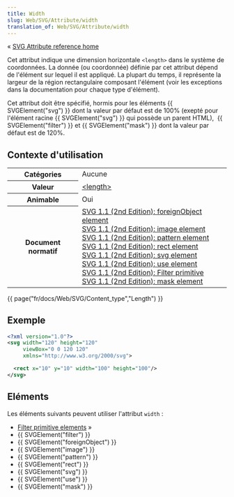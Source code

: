 ```yaml
---
title: Width
slug: Web/SVG/Attribute/width
translation_of: Web/SVG/Attribute/width
---
```

« [SVG Attribute reference home](/fr/SVG/Attribute "en/SVG/Attribute")

Cet attribut indique une dimension horizontale `<length>` dans le système de coordonnées. La donnée (ou coordonnée) définie par cet attribut dépend de l'élément sur lequel il est appliqué. La plupart du temps, il représente la largeur de la région rectangulaire composant l'élément (voir les exceptions dans la documentation pour chaque type d'élément).

Cet attribut doit être spécifié, hormis pour les éléments {{ SVGElement("svg") }} dont la valeur par défaut est de 100% (exepté pour l'élément racine {{ SVGElement("svg") }} qui possède un parent HTML),  {{ SVGElement("filter") }} et {{ SVGElement("mask") }} dont la valeur par défaut est de 120%.

## Contexte d'utilisation

<table class="standard-table">
  <tbody>
    <tr>
      <th scope="row">Catégories</th>
      <td>Aucune</td>
    </tr>
    <tr>
      <th scope="row">Valeur</th>
      <td>
        <a
          href="/fr/SVG/Content_type#Length"
          title="https://developer.mozilla.org/en/SVG/Content_type#Length"
          >&#x3C;length></a
        >
      </td>
    </tr>
    <tr>
      <th scope="row">Animable</th>
      <td>Oui</td>
    </tr>
    <tr>
      <th scope="row">Document normatif</th>
      <td>
        <a
          href="http://www.w3.org/TR/SVG/extend.html#ForeignObjectElementWidthAttribute"
          >SVG 1.1 (2nd Edition): foreignObject element</a
        ><br /><a
          href="http://www.w3.org/TR/SVG/struct.html#ImageElementWidthAttribute"
          >SVG 1.1 (2nd Edition): image element</a
        ><br /><a
          href="http://www.w3.org/TR/SVG/pservers.html#PatternElementWidthAttribute"
          >SVG 1.1 (2nd Edition): pattern element</a
        ><br /><a
          href="http://www.w3.org/TR/SVG/shapes.html#RectElementWidthAttribute"
          >SVG 1.1 (2nd Edition): rect element</a
        ><br /><a
          href="http://www.w3.org/TR/SVG/struct.html#SVGElementWidthAttribute"
          >SVG 1.1 (2nd Edition): svg element</a
        ><br /><a
          href="http://www.w3.org/TR/SVG/struct.html#UseElementWidthAttribute"
          >SVG 1.1 (2nd Edition): use element</a
        ><br /><a
          href="http://www.w3.org/TR/SVG/filters.html#FilterPrimitiveWidthAttribute"
          >SVG 1.1 (2nd Edition): Filter primitive</a
        ><br /><a
          href="http://www.w3.org/TR/SVG/masking.html#MaskElementWidthAttribute"
          >SVG 1.1 (2nd Edition): mask element</a
        >
      </td>
    </tr>
  </tbody>
</table>

{{ page("fr/docs/Web/SVG/Content_type","Length") }}

## Exemple

```xml
<?xml version="1.0"?>
<svg width="120" height="120"
     viewBox="0 0 120 120"
     xmlns="http://www.w3.org/2000/svg">

  <rect x="10" y="10" width="100" height="100"/>
</svg>
```

## Eléments

Les éléments suivants peuvent utiliser l'attribut `width`&nbsp;:

- [Filter primitive elements](/fr/SVG/Element#FilterPrimitive "en/SVG/Element#FilterPrimitive") »
- {{ SVGElement("filter") }}
- {{ SVGElement("foreignObject") }}
- {{ SVGElement("image") }}
- {{ SVGElement("pattern") }}
- {{ SVGElement("rect") }}
- {{ SVGElement("svg") }}
- {{ SVGElement("use") }}
- {{ SVGElement("mask") }}
